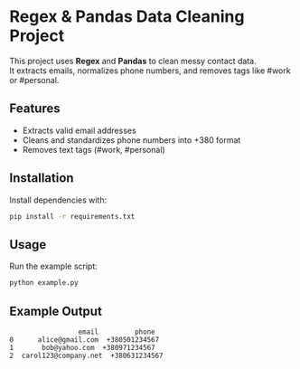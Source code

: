 # Regex & Pandas Data Cleaning Project

This project uses **Regex** and **Pandas** to clean messy contact data.  
It extracts emails, normalizes phone numbers, and removes tags like #work or #personal.

## Features
- Extracts valid email addresses
- Cleans and standardizes phone numbers into +380 format
- Removes text tags (#work, #personal)

## Installation
Install dependencies with:
```bash
pip install -r requirements.txt
```

## Usage
Run the example script:
```bash
python example.py
```

## Example Output
```
                 email         phone
0      alice@gmail.com  +380501234567
1       bob@yahoo.com  +380971234567
2  carol123@company.net  +380631234567
```